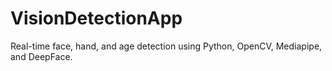 # VisionDetectionApp
Real-time face, hand, and age detection using Python, OpenCV, Mediapipe, and DeepFace.
